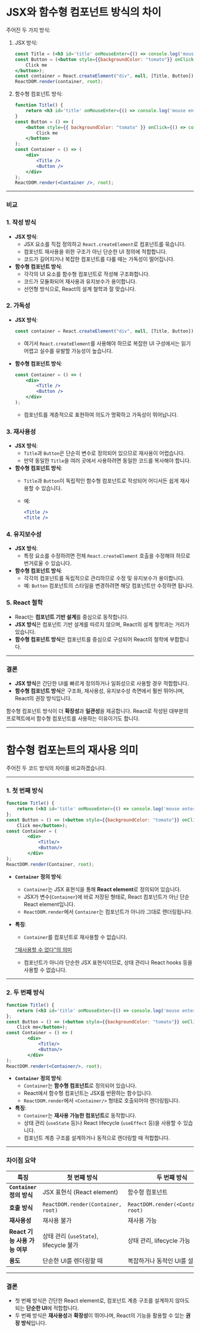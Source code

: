 # JSX와 함수형 컴포넌트 방식의 차이

주어진 두 가지 방식:

1. JSX 방식:
    
    ```jsx
    const Title = (<h3 id='title' onMouseEnter={() => console.log('mouse enter')}>Hello I'm a title</h3>);
    const Button = (<button style={{backgroundColor: "tomato"}} onClick={() => console.log("I'm clicked")}>
        Click me
    </button>);
    const container = React.createElement("div", null, [Title, Button]);
    ReactDOM.render(container, root);
    
    ```
    
2. 함수형 컴포넌트 방식:
    
    ```jsx
    function Title() {
        return <h3 id='title' onMouseEnter={() => console.log('mouse enter')}>Hello I'm a title</h3>;
    }
    const Button = () => (
        <button style={{ backgroundColor: "tomato" }} onClick={() => console.log("I'm clicked")}>
            Click me
        </button>
    );
    const Container = () => (
        <div>
            <Title />
            <Button />
        </div>
    );
    ReactDOM.render(<Container />, root);
    
    ```
    

---

### **비교**

### 1. **작성 방식**

- **JSX 방식**:
    - JSX 요소를 직접 정의하고 `React.createElement`로 컴포넌트를 묶습니다.
    - 컴포넌트 재사용을 위한 구조가 아닌 단순한 UI 정의에 적합합니다.
    - 코드가 길어지거나 복잡한 컴포넌트를 다룰 때는 가독성이 떨어집니다.
- **함수형 컴포넌트 방식**:
    - 각각의 UI 요소를 함수형 컴포넌트로 작성해 구조화합니다.
    - 코드가 모듈화되어 재사용과 유지보수가 용이합니다.
    - 선언형 방식으로, React의 설계 철학과 잘 맞습니다.

### 2. **가독성**

- **JSX 방식**:
    
    ```jsx
    const container = React.createElement("div", null, [Title, Button]);
    
    ```
    
    - 여기서 `React.createElement`를 사용해야 하므로 복잡한 UI 구성에서는 읽기 어렵고 실수를 유발할 가능성이 높습니다.
- **함수형 컴포넌트 방식**:
    
    ```jsx
    const Container = () => (
        <div>
            <Title />
            <Button />
        </div>
    );
    
    ```
    
    - 컴포넌트를 계층적으로 표현하여 의도가 명확하고 가독성이 뛰어납니다.

### 3. **재사용성**

- **JSX 방식**:
    - `Title`과 `Button`은 단순히 변수로 정의되어 있으므로 재사용이 어렵습니다.
    - 만약 동일한 `Title`을 여러 곳에서 사용하려면 동일한 코드를 복사해야 합니다.
- **함수형 컴포넌트 방식**:
    - `Title`과 `Button`이 독립적인 함수형 컴포넌트로 작성되어 어디서든 쉽게 재사용할 수 있습니다.
    - 예:
        
        ```jsx
        <Title />
        <Title />
        
        ```
        

### 4. **유지보수성**

- **JSX 방식**:
    - 특정 요소를 수정하려면 전체 `React.createElement` 호출을 수정해야 하므로 번거로울 수 있습니다.
- **함수형 컴포넌트 방식**:
    - 각각의 컴포넌트를 독립적으로 관리하므로 수정 및 유지보수가 용이합니다.
    - 예: `Button` 컴포넌트의 스타일을 변경하려면 해당 컴포넌트만 수정하면 됩니다.

### 5. **React 철학**

- React는 **컴포넌트 기반 설계**를 중심으로 동작합니다.
- **JSX 방식**은 컴포넌트 기반 설계를 따르지 않으며, React의 설계 철학과는 거리가 있습니다.
- **함수형 컴포넌트 방식**은 컴포넌트를 중심으로 구성되어 React의 철학에 부합합니다.

---

### **결론**

- **JSX 방식**은 간단한 UI를 빠르게 정의하거나 일회성으로 사용할 경우 적합합니다.
- **함수형 컴포넌트 방식**은 구조화, 재사용성, 유지보수성 측면에서 훨씬 뛰어나며, React의 권장 방식입니다.

함수형 컴포넌트 방식이 더 **확장성**과 **일관성**을 제공합니다. React로 작성된 대부분의 프로젝트에서 함수형 컴포넌트를 사용하는 이유이기도 합니다.

---

# 함수형 컴포는트의 재사용 의미

주어진 두 코드 방식의 차이를 비교하겠습니다.

---

### 1. **첫 번째 방식**

```jsx
function Title() {
    return (<h3 id='title' onMouseEnter={() => console.log('mouse enter')}>Hello I'm a title</h3>);
};
const Button = () => (<button style={{backgroundColor: "tomato"}} onClick={() => console.log("I'm clicked")}>
    Click me</button>);
const Container = (
        <div>
            <Title/>
            <Button/>
        </div>
);
ReactDOM.render(Container, root);

```

- **`Container` 정의 방식**:
    - `Container`는 JSX 표현식을 통해 **React element**로 정의되어 있습니다.
    - JSX가 변수(`Container`)에 바로 저장된 형태로, React 컴포넌트가 아닌 단순 React element입니다.
    - `ReactDOM.render`에서 `Container`는 컴포넌트가 아니라 그대로 렌더링됩니다.
- **특징**:
    - `Container`를 컴포넌트로 재사용할 수 없습니다.
    
    [“재사용할 수 없다”의 의미](https://www.notion.so/145c691e5a2b80978904efb5ef0e763e?pvs=21)
    
    - 컴포넌트가 아니라 단순한 JSX 표현식이므로, 상태 관리나 React hooks 등을 사용할 수 없습니다.

---

### 2. **두 번째 방식**

```jsx
function Title() {
    return (<h3 id='title' onMouseEnter={() => console.log('mouse enter')}>Hello I'm a title</h3>);
};
const Button = () => (<button style={{backgroundColor: "tomato"}} onClick={() => console.log("I'm clicked")}>
    Click me</button>);
const Container = () => (
        <div>
            <Title/>
            <Button/>
        </div>
);
ReactDOM.render(<Container/>, root);

```

- **`Container` 정의 방식**:
    - `Container`는 **함수형 컴포넌트**로 정의되어 있습니다.
    - React에서 함수형 컴포넌트는 JSX를 반환하는 함수입니다.
    - `ReactDOM.render`에서 `<Container/>` 형태로 호출되어야 렌더링됩니다.
- **특징**:
    - `Container`는 **재사용 가능한 컴포넌트**로 동작합니다.
    - 상태 관리 (`useState` 등)나 React lifecycle (`useEffect` 등)을 사용할 수 있습니다.
    - 컴포넌트 계층 구조를 설계하거나 동적으로 렌더링할 때 적합합니다.

---

### **차이점 요약**

| **특징** | **첫 번째 방식** | **두 번째 방식** |
| --- | --- | --- |
| **`Container` 정의 방식** | JSX 표현식 (React element) | 함수형 컴포넌트 |
| **호출 방식** | `ReactDOM.render(Container, root)` | `ReactDOM.render(<Container/>, root)` |
| **재사용성** | 재사용 불가 | 재사용 가능 |
| **React 기능 사용 가능 여부** | 상태 관리 (`useState`), lifecycle 불가 | 상태 관리, lifecycle 가능 |
| **용도** | 단순한 UI를 렌더링할 때 | 복잡하거나 동적인 UI를 설계할 때 |

---

### **결론**

- 첫 번째 방식은 간단한 React element로, 컴포넌트 계층 구조를 설계하지 않아도 되는 **단순한 UI**에 적합합니다.
- 두 번째 방식은 **재사용성**과 **확장성**이 뛰어나며, React의 기능을 활용할 수 있는 **권장 방식**입니다.
